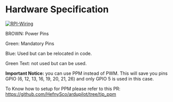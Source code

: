# Hardware Specification

[![RPI-Wiring](https://raw.githubusercontent.com/HefnySco/OBAL/main/images/raspberryPinout.png "GY-9250")](https://raw.githubusercontent.com/HefnySco/OBAL/main/images/raspberryPinout.png "RPI-Wiring")




BROWN: Power Pins

Green: Mandatory Pins

Blue: Used but can be relocated in code.

Green Text: not used but can be used.

**Important Notice:** you can use PPM instead of PWM. This will save you pins GPIO (6, 12, 13, 16, 19, 20, 21, 26) and only GPIO 5 is used in this case.

To Know how to setup for PPM please refer to this PR: https://github.com/HefnySco/ardupilot/tree/tip_ppm

